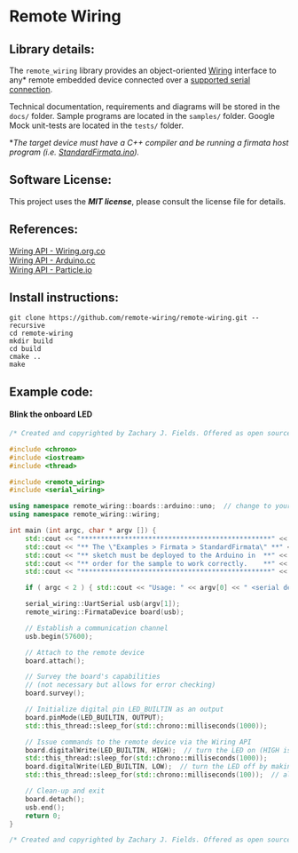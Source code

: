 Remote Wiring
==============

## Library details:

The `remote_wiring` library provides an object-oriented [Wiring](http://wiring.org.co/) interface to any* remote embedded device connected over a [supported serial connection](https://github.com/remote-wiring/serial-wiring).

Technical documentation, requirements and diagrams will be stored in the `docs/` folder. Sample programs are located in the `samples/` folder. Google Mock unit-tests are located in the `tests/` folder.

**The target device must have a C++ compiler and be running a firmata host program (i.e. [StandardFirmata.ino](https://github.com/firmata/arduino/tree/master/examples/StandardFirmata)).*

## Software License:
This project uses the ***MIT license***, please consult the license file for details.

## References:

[Wiring API - Wiring.org.co](http://wiring.org.co/reference/)  
[Wiring API - Arduino.cc](https://www.arduino.cc/en/Reference/HomePage)  
[Wiring API - Particle.io](https://docs.particle.io/reference/firmware/photon/#input-output)  

## Install instructions:

```
git clone https://github.com/remote-wiring/remote-wiring.git --recursive
cd remote-wiring
mkdir build
cd build
cmake ..
make
```

## Example code:

#### Blink the onboard LED

```c++
/* Created and copyrighted by Zachary J. Fields. Offered as open source under the MIT License (MIT). */

#include <chrono>
#include <iostream>
#include <thread>

#include <remote_wiring>
#include <serial_wiring>

using namespace remote_wiring::boards::arduino::uno;  // change to your board
using namespace remote_wiring::wiring;

int main (int argc, char * argv []) {
    std::cout << "************************************************" << std::endl;
    std::cout << "** The \"Examples > Firmata > StandardFirmata\" **" << std::endl;
    std::cout << "** sketch must be deployed to the Arduino in  **" << std::endl;
    std::cout << "** order for the sample to work correctly.    **" << std::endl;
    std::cout << "************************************************" << std::endl;

    if ( argc < 2 ) { std::cout << "Usage: " << argv[0] << " <serial device descriptor>" << std::endl; return -1; }

    serial_wiring::UartSerial usb(argv[1]);
    remote_wiring::FirmataDevice board(usb);

    // Establish a communication channel
    usb.begin(57600);

    // Attach to the remote device
    board.attach();

    // Survey the board's capabilities
    // (not necessary but allows for error checking)
    board.survey();

    // Initialize digital pin LED_BUILTIN as an output
    board.pinMode(LED_BUILTIN, OUTPUT);
    std::this_thread::sleep_for(std::chrono::milliseconds(1000));

    // Issue commands to the remote device via the Wiring API
    board.digitalWrite(LED_BUILTIN, HIGH);  // turn the LED on (HIGH is the voltage level)
    std::this_thread::sleep_for(std::chrono::milliseconds(1000));
    board.digitalWrite(LED_BUILTIN, LOW);  // turn the LED off by making the voltage LOW
    std::this_thread::sleep_for(std::chrono::milliseconds(100));  // allow time for the serial to send

    // Clean-up and exit
    board.detach();
    usb.end();
    return 0;
}

/* Created and copyrighted by Zachary J. Fields. Offered as open source under the MIT License (MIT). */
```
